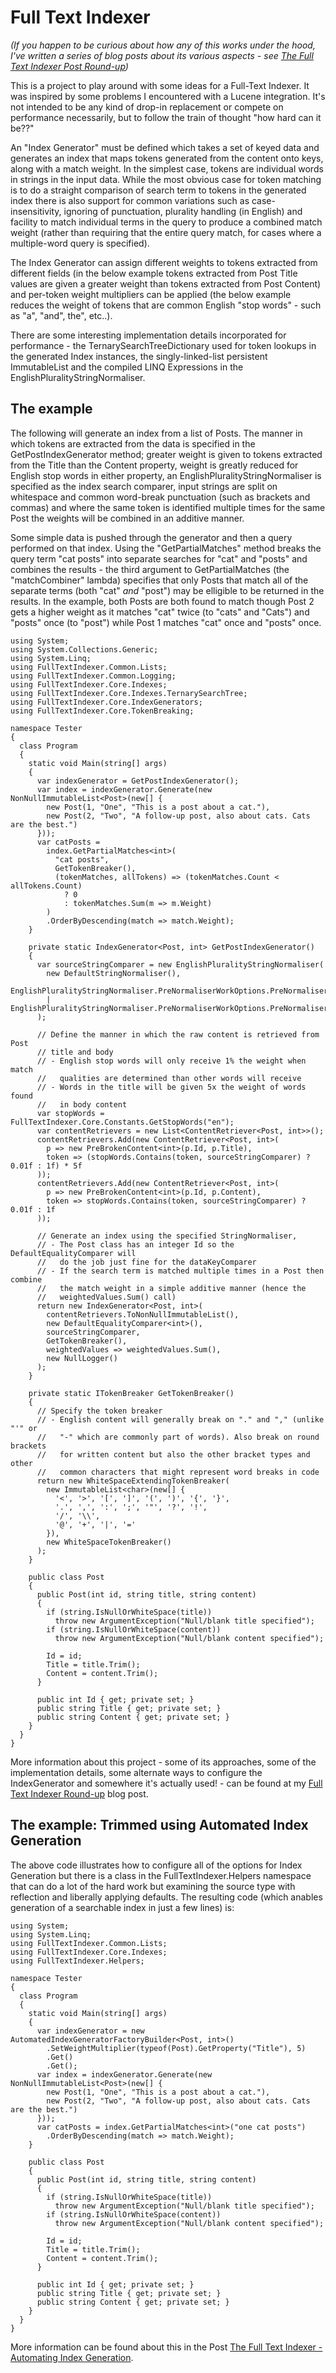 # Full Text Indexer

*(If you happen to be curious about how any of this works under the hood, I've written a series of blog posts about its various aspects - see [The Full Text Indexer Post Round-up](http://www.productiverage.com/the-full-text-indexer-post-roundup))*

This is a project to play around with some ideas for a Full-Text Indexer. It was inspired by some problems I encountered with a Lucene integration. It's not intended to be any kind of drop-in replacement or compete on performance necessarily, but to follow the train of thought "how hard can it be??"

An "Index Generator" must be defined which takes a set of keyed data and generates an index that maps tokens generated from the content onto keys, along with a match weight. In the simplest case, tokens are individual words in strings in the input data. While the most obvious case for token matching is to do a straight comparison of search term to tokens in the generated index there is also support for common variations such as case-insensitivity, ignoring of punctuation, plurality handling (in English) and facility to match individual terms in the query to produce a combined match weight (rather than requiring that the entire query match, for cases where a multiple-word query is specified).

The Index Generator can assign different weights to tokens extracted from different fields (in the below example tokens extracted from Post Title values are given a greater weight than tokens extracted from Post Content) and per-token weight multipliers can be applied (the below example reduces the weight of tokens that are common English "stop words" - such as "a", "and", the", etc..).

There are some interesting implementation details incorporated for performance - the TernarySearchTreeDictionary used for token lookups in the generated Index instances, the singly-linked-list persistent ImmutableList and the compiled LINQ Expressions in the EnglishPluralityStringNormaliser.

## The example

The following will generate an index from a list of Posts. The manner in which tokens are extracted from the data is specified in the GetPostIndexGenerator method; greater weight is given to tokens extracted from the Title than the Content property, weight is greatly reduced for English stop words in either property, an EnglishPluralityStringNormaliser is specified as the index search comparer, input strings are split on whitespace and common word-break punctuation (such as brackets and  commas) and where the same token is identified multiple times for the same Post the weights will be combined in an additive manner.

Some simple data is pushed through the generator and then a query performed on that index. Using the "GetPartialMatches" method breaks the query term "cat posts" into separate searches for "cat" and "posts" and combines the results - the third argument to GetPartialMatches (the "matchCombiner" lambda) specifies that only Posts that match all of the separate terms (both "cat" *and* "post") may be elligible to be returned in the results. In the example, both Posts are both found to match though Post 2 gets a higher weight as it matches "cat" twice (to "cats" and "Cats") and "posts" once (to "post") while Post 1 matches "cat" once and "posts" once.

    using System;
    using System.Collections.Generic;
    using System.Linq;
    using FullTextIndexer.Common.Lists;
    using FullTextIndexer.Common.Logging;
    using FullTextIndexer.Core.Indexes;
    using FullTextIndexer.Core.Indexes.TernarySearchTree;
    using FullTextIndexer.Core.IndexGenerators;
    using FullTextIndexer.Core.TokenBreaking;

    namespace Tester
    {
      class Program
      {
        static void Main(string[] args)
        {
          var indexGenerator = GetPostIndexGenerator();
          var index = indexGenerator.Generate(new NonNullImmutableList<Post>(new[] {
            new Post(1, "One", "This is a post about a cat."),
            new Post(2, "Two", "A follow-up post, also about cats. Cats are the best.")
          }));
          var catPosts =
            index.GetPartialMatches<int>(
              "cat posts",
              GetTokenBreaker(),
              (tokenMatches, allTokens) => (tokenMatches.Count < allTokens.Count)
                ? 0
                : tokenMatches.Sum(m => m.Weight)
            )
            .OrderByDescending(match => match.Weight);
        }

        private static IndexGenerator<Post, int> GetPostIndexGenerator()
        {
          var sourceStringComparer = new EnglishPluralityStringNormaliser(
            new DefaultStringNormaliser(),
            EnglishPluralityStringNormaliser.PreNormaliserWorkOptions.PreNormaliserLowerCases
            | EnglishPluralityStringNormaliser.PreNormaliserWorkOptions.PreNormaliserTrims
          );

          // Define the manner in which the raw content is retrieved from Post
          // title and body
          // - English stop words will only receive 1% the weight when match
          //   qualities are determined than other words will receive
          // - Words in the title will be given 5x the weight of words found
          //   in body content
          var stopWords = FullTextIndexer.Core.Constants.GetStopWords("en");
          var contentRetrievers = new List<ContentRetriever<Post, int>>();
          contentRetrievers.Add(new ContentRetriever<Post, int>(
            p => new PreBrokenContent<int>(p.Id, p.Title),
            token => (stopWords.Contains(token, sourceStringComparer) ? 0.01f : 1f) * 5f
          ));
          contentRetrievers.Add(new ContentRetriever<Post, int>(
            p => new PreBrokenContent<int>(p.Id, p.Content),
            token => stopWords.Contains(token, sourceStringComparer) ? 0.01f : 1f
          ));

          // Generate an index using the specified StringNormaliser, 
          // - The Post class has an integer Id so the DefaultEqualityComparer will
          //   do the job just fine for the dataKeyComparer
          // - If the search term is matched multiple times in a Post then combine
          //   the match weight in a simple additive manner (hence the
          //   weightedValues.Sum() call)
          return new IndexGenerator<Post, int>(
            contentRetrievers.ToNonNullImmutableList(),
            new DefaultEqualityComparer<int>(),
            sourceStringComparer,
            GetTokenBreaker(),
            weightedValues => weightedValues.Sum(),
            new NullLogger()
          );
        }

        private static ITokenBreaker GetTokenBreaker()
        {
          // Specify the token breaker
          // - English content will generally break on "." and "," (unlike "'" or
          //   "-" which are commonly part of words). Also break on round brackets
          //   for written content but also the other bracket types and other
          //   common characters that might represent word breaks in code
          return new WhiteSpaceExtendingTokenBreaker(
            new ImmutableList<char>(new[] {
              '<', '>', '[', ']', '(', ')', '{', '}',
              '.', ',', ':', ';', '"', '?', '!',
              '/', '\\',
              '@', '+', '|', '='
            }),
            new WhiteSpaceTokenBreaker()
          );
        }

        public class Post
        {
          public Post(int id, string title, string content)
          {
            if (string.IsNullOrWhiteSpace(title))
              throw new ArgumentException("Null/blank title specified");
            if (string.IsNullOrWhiteSpace(content))
              throw new ArgumentException("Null/blank content specified");

            Id = id;
            Title = title.Trim();
            Content = content.Trim();
          }

          public int Id { get; private set; }
          public string Title { get; private set; }
          public string Content { get; private set; }
        }
      }
    }
    

More information about this project - some of its approaches, some of the implementation details, some alternate ways to configure the IndexGenerator and somewhere it's actually used! - can be found at my [Full Text Indexer Round-up](http://www.productiverage.com/Read/40) blog post.

## The example: Trimmed using Automated Index Generation

The above code illustrates how to configure all of the options for Index Generation but there is a class in the FullTextIndexer.Helpers namespace that can do a lot of the hard work but examining the source type with reflection and liberally applying defaults. The resulting code (which anables generation of a searchable index in just a few lines) is:

    using System;
    using System.Linq;
    using FullTextIndexer.Common.Lists;
    using FullTextIndexer.Core.Indexes;
    using FullTextIndexer.Helpers;

    namespace Tester
    {
      class Program
      {
        static void Main(string[] args)
        {
          var indexGenerator = new AutomatedIndexGeneratorFactoryBuilder<Post, int>()
            .SetWeightMultiplier(typeof(Post).GetProperty("Title"), 5)
            .Get()
            .Get();
          var index = indexGenerator.Generate(new NonNullImmutableList<Post>(new[] {
            new Post(1, "One", "This is a post about a cat."),
            new Post(2, "Two", "A follow-up post, also about cats. Cats are the best.")
          }));
          var catPosts = index.GetPartialMatches<int>("one cat posts")
            .OrderByDescending(match => match.Weight);
        }

        public class Post
        {
          public Post(int id, string title, string content)
          {
            if (string.IsNullOrWhiteSpace(title))
              throw new ArgumentException("Null/blank title specified");
            if (string.IsNullOrWhiteSpace(content))
              throw new ArgumentException("Null/blank content specified");

            Id = id;
            Title = title.Trim();
            Content = content.Trim();
          }

          public int Id { get; private set; }
          public string Title { get; private set; }
          public string Content { get; private set; }
        }
      }
    }

More information can be found about this in the Post [The Full Text Indexer - Automating Index Generation](http://www.productiverage.com/Read/48).
